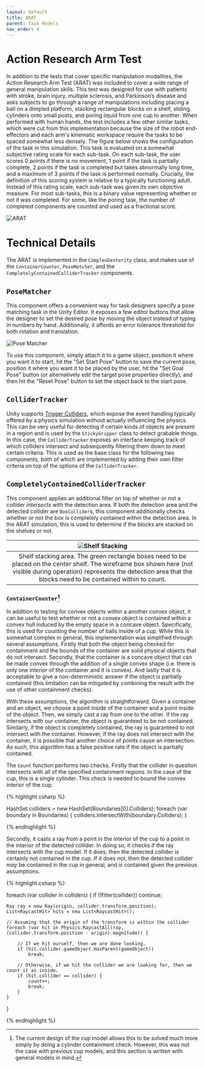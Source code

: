```yaml
---
layout: default
title: ARAT
parent: Task Models
nav_order: 4
---
```


# Action Research Arm Test

In addition to the tests that cover specific manipulation modalities, the Action Research Arm Test (ARAT) was included to cover a wide range of general manipulation skills. This test was designed for use with patients with stroke, brain injury, multiple sclerosis, and Parkinson’s disease and asks subjects to go through a range of manipulations including placing a ball on a dimpled platform, stacking rectangular blocks on a shelf, sliding cylinders onto small posts, and poring liquid from one cup to another. When performed with human hands, the test includes a few other similar tasks, which were cut from this implementation because the size of the robot end-effectors and each arm's kinematic workspace require the tasks to be spaced somewhat less densely. The figure below shows the configuration of the task in this simulation. This task is evaluated on a somewhat subjective rating scale for each sub-task. On each sub-task, the user scores 0 points if there is no movement, 1 point if the task is partially complete, 2 points if the task is completed but takes abnormally long time, and a maximum of 3 points if the task is performed normally. Crucially, the definition of this scoring system is relative to a typically functioning adult. Instead of this rating scale, each sub-task was given its own objective measure. For most sub-tasks, this is a binary value representing whether or not it was completed. For some, like the poring task, the number of completed components are counted and used as a fractional score.

![ARAT]({{site.baseurl}}/assets/imgs/ARAT.png)

# Technical Details

The ARAT is implemented in the `ComplexDexterity` class, and makes use of the `ContainerCounter`, `PoseMatcher`, and the `CompletelyContainedColliderTracker` components. 

## `PoseMatcher`

This component offers a convenient way for task designers specify a pose matching task in the Unity Editor. It exposes a few editor buttons that allow the designer to set the desired pose by moving the object instead of typing in numbers by hand. Additionally, it affords an error tolerance threshold for both rotation and translation.

![Pose Matcher]({{site.baseurl}}/assets/imgs/2022-05-13-18-13-02.png)

To use this component, simply attach it to a game object, position it where you want it to start, hit the "Set Start Pose" button to save the current pose, position it where you want it to be placed by the user, hit the "Set Goal Pose" button (or alternatively edit the target pose properties directly), and then hit the "Reset Pose" button to set the object back to the start pose.


## `ColliderTracker`

Unity supports [Trigger Colliders](https://docs.unity3d.com/Manual/CollidersOverview.html), which expose the event handling typically offered by a physics simulation without actually influencing the physics. This can be very useful for detecting if certain kinds of objects are present in a region and is used by the `StickyGripper` class to detect grabable things. In this case, the `ColliderTracker` exposes an interface keeping track of which colliders intersect and subsequently filtering them down to meet certain criteria. This is used as the base class for the following two components, both of which are implemented by adding their own filter criteria on top of the options of the `ColliderTracker`.

## `CompletelyContainedColliderTracker`

This component applies an additional filter on top of whether or not a collider *intersects* with the detection area. If both the detection area and the detected collider are `BoxCollider`s, this component additionally checks whether or not the box is completely contained within the detection area. In the ARAT simulation, this is used to determine if the blocks are stacked on the shelves or not.


| ![Shelf Stacking]({{site.baseurl}}/assets/imgs/ShelfBox.png) |
| :---: |
| Shelf stacking area. The green rectangle boxes need to be placed on the center shelf. The wireframe box shown here (not visible during operation) represents the detection area that the blocks need to be contained within to count. |

### `ContainerCounter`[^1]

In addition to testing for convex objects within a another convex object, it can be useful to test whether or not a convex object is contained within a convex hull induced by the empty space in a concave object. Specifically, this is used for counting the number of balls inside of a cup. While this is somewhat complex in general, this implementation was simplified through several assumptions. Firstly that both the object being checked for containment and the bounds of the container are solid physical objects that do not intersect. Secondly, that the container is a concave object that can be made convex through the addition of a single convex shape (i.e. there is only one *interior* of the container and it is convex). And lastly that it is acceptable to give a non-deterministic answer if the object is partially contained (this limitation can be mitigated by combining the result with the use of other containment checks). 

With these assumptions, the algorithm is straightforward. Given a container and an object, we choose a point inside of the container and a point inside of the object. Then, we simply cast a ray from one to the other. If the ray intersects with our container, the object is guaranteed to be not contained. Similarly, if the object is completely contained, the ray is guaranteed to not intersect with the container. However, if the ray does not intersect with the container, it is possible that another choice of points cause an intersection. As such, this algorithm has a false positive rate if the object is partially contained.

The `Count` function performs two checks. Firstly that the collider in question intersects with all of the specified containment regions. In the case of the cup, this is a single cylinder. This check is needed to bound the convex interior of the cup.

{% highlight csharp %}

HashSet<Collider> colliders = new HashSet<Collider>(Boundaries[0].Colliders);
foreach (var boundary in Boundaries) {
    colliders.IntersectWith(boundary.Colliders);
}

{% endhighlight %}


Secondly, it casts a ray from a point in the interior of the cup to a point in the interior of the detected collider. In doing so, it checks if the ray intersects with the cup model. If it does, then the detected collider is certainly not contained in the cup. If it does not, then the detected collider *may* be contained in the cup in general, and *is* contained given the previous assumptions.

{% highlight csharp %}

foreach (var collider in colliders) {
    if (!filter(collider))
        continue;

    Ray ray = new Ray(origin, collider.transform.position);
    List<RaycastHit> hits = new List<RaycastHit>();

    // Assuming that the origin of the transform is within the collider
    foreach (var hit in Physics.RaycastAll(ray, (collider.transform.position - origin).magnitude)) {

        // If we hit ourself, then we are done looking.
        if (hit.collider.gameObject.HasParent(gameObject))
            break;
        
        // Otherwise, if we hit the collider we are looking for, then we count it as inside.
        if (hit.collider == collider) {
            count++;
            break;
        }
    }
}

{% endhighlight %}



[^1]: The current design of the cup model allows this to be solved much more simply by doing a cylinder containment check. However, this was not the case with previous cup models, and this section is written with general models in mind.
